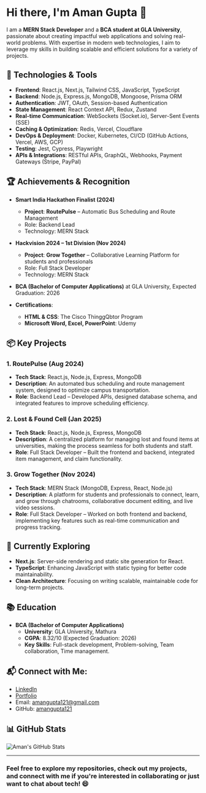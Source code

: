# Hi there, I'm Aman Gupta 👋

I am a **MERN Stack Developer** and a **BCA student at GLA University**, passionate about creating impactful web applications and solving real-world problems. With expertise in modern web technologies, I aim to leverage my skills in building scalable and efficient solutions for a variety of projects.

## 🚀 Technologies & Tools
- **Frontend**: React.js, Next.js, Tailwind CSS, JavaScript, TypeScript
- **Backend**: Node.js, Express.js, MongoDB, Mongoose, Prisma ORM
- **Authentication**: JWT, OAuth, Session-based Authentication
- **State Management**: React Context API, Redux, Zustand
- **Real-time Communication**: WebSockets (Socket.io), Server-Sent Events (SSE)
- **Caching & Optimization**: Redis, Vercel, Cloudflare
- **DevOps & Deployment**: Docker, Kubernetes, CI/CD (GitHub Actions, Vercel, AWS, GCP)
- **Testing**: Jest, Cypress, Playwright
- **APIs & Integrations**: RESTful APIs, GraphQL, Webhooks, Payment Gateways (Stripe, PayPal)

## 🏆 Achievements & Recognition
- **Smart India Hackathon Finalist (2024)**  
  - **Project**: **RoutePulse** – Automatic Bus Scheduling and Route Management
  - Role: Backend Lead
  - Technology: MERN Stack

- **Hackvision 2024 – 1st Division (Nov 2024)**  
  - **Project**: **Grow Together** – Collaborative Learning Platform for students and professionals
  - Role: Full Stack Developer
  - Technology: MERN Stack

- **BCA (Bachelor of Computer Applications)** at GLA University, Expected Graduation: 2026
- **Certifications**:
  - **HTML & CSS**: The Cisco ThinggQbtor Program
  - **Microsoft Word, Excel, PowerPoint**: Udemy

## 📦 Key Projects

### 1. **RoutePulse** (Aug 2024)
- **Tech Stack**: React.js, Node.js, Express, MongoDB
- **Description**: An automated bus scheduling and route management system, designed to optimize campus transportation.
- **Role**: Backend Lead – Developed APIs, designed database schema, and integrated features to improve scheduling efficiency.

### 2. **Lost & Found Cell** (Jan 2025)
- **Tech Stack**: React.js, Node.js, Express, MongoDB
- **Description**: A centralized platform for managing lost and found items at universities, making the process seamless for both students and staff.
- **Role**: Full Stack Developer – Built the frontend and backend, integrated item management, and claim functionality.

### 3. **Grow Together** (Nov 2024)
- **Tech Stack**: MERN Stack (MongoDB, Express, React, Node.js)
- **Description**: A platform for students and professionals to connect, learn, and grow through chatrooms, collaborative document editing, and live video sessions.
- **Role**: Full Stack Developer – Worked on both frontend and backend, implementing key features such as real-time communication and progress tracking.

## 🌱 Currently Exploring
- **Next.js**: Server-side rendering and static site generation for React.
- **TypeScript**: Enhancing JavaScript with static typing for better code maintainability.
- **Clean Architecture**: Focusing on writing scalable, maintainable code for long-term projects.

## 📚 Education
- **BCA (Bachelor of Computer Applications)**  
  - **University**: GLA University, Mathura  
  - **CGPA**: 8.32/10 (Expected Graduation: 2026)  
  - **Key Skills**: Full-stack development, Problem-solving, Team collaboration, Time management.

## 📬 Connect with Me:
- [LinkedIn](https://www.linkedin.com/in/amangupta-a11a672ab/)  
- [Portfolio](https://aman-gupta-seven.vercel.app/)  
- Email: amangupta121@gmail.com  
- GitHub: [amangupta121](https://github.com/amangupta121)

## 📊 GitHub Stats

![Aman's GitHub Stats](https://github-readme-stats.vercel.app/api?username=amangupta121&show_icons=true&hide_title=true&count_private=true&hide=prs&theme=radical)

---

### Feel free to explore my repositories, check out my projects, and connect with me if you're interested in collaborating or just want to chat about tech! 😄

